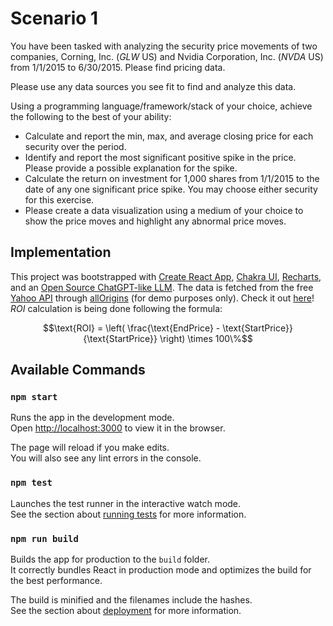 # Scenario 1
You have been tasked with analyzing the security price movements of two companies, Corning, Inc. (*GLW* US) and Nvidia Corporation, Inc. (*NVDA* US) from 1/1/2015 to 6/30/2015. Please find pricing data.

Please use any data sources you see fit to find and analyze this data.

Using a programming language/framework/stack of your choice, achieve the following to the best of your ability:
- Calculate and report the min, max, and average closing price for each security over the period.
- Identify and report the most significant positive spike in the price. Please provide a possible explanation for the spike.
- Calculate the return on investment for 1,000 shares from 1/1/2015 to the date of any one significant price spike. You may choose either security for this exercise.
- Please create a data visualization using a medium of your choice to show the price moves and highlight any abnormal price moves.

## Implementation
This project was bootstrapped with [Create React App](https://github.com/facebook/create-react-app), [Chakra UI](https://v2.chakra-ui.com/docs/components), [Recharts](https://recharts.org/en-US/api), and an [Open Source ChatGPT-like LLM](https://github.com/PawanOsman/ChatGPT). The data is fetched from the free [Yahoo API](https://query1.finance.yahoo.com/v8/finance/chart/GLW?symbol=GLW&period1=1420070400&period2=1435622400&interval=1d) through [allOrigins](https://allorigins.win/) (for demo purposes only). Check it out [here](https://nestoralfaro.github.io/pbi-scenario-one/)!
<br/>
*ROI* calculation is being done following the formula:
```math
\text{ROI} = \left( \frac{\text{EndPrice} - \text{StartPrice}}{\text{StartPrice}} \right) \times 100\%
```

## Available Commands
### `npm start`
Runs the app in the development mode.<br />
Open [http://localhost:3000](http://localhost:3000) to view it in the browser.

The page will reload if you make edits.<br />
You will also see any lint errors in the console.

### `npm test`
Launches the test runner in the interactive watch mode.<br />
See the section about [running tests](https://facebook.github.io/create-react-app/docs/running-tests) for more information.

### `npm run build`
Builds the app for production to the `build` folder.<br />
It correctly bundles React in production mode and optimizes the build for the best performance.

The build is minified and the filenames include the hashes.<br />
See the section about [deployment](https://facebook.github.io/create-react-app/docs/deployment) for more information.
